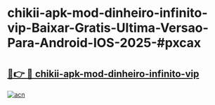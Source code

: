 # chikii-apk-mod-dinheiro-infinito-vip-Baixar-Gratis-Ultima-Versao-Para-Android-IOS-2025-#pxcax

# <h2><a href="https://ainizakaria.my?title=chikii-apk-mod-dinheiro-infinito-vip&ref=22M">🔗👉 🔴 chikii-apk-mod-dinheiro-infinito-vip</a></h2>

[![acn](https://github.com/user-attachments/assets/0f9c940e-d8b0-45ae-aac7-cd30a18b3e1c)](https://ainizakaria.my?title=chikii-apk-mod-dinheiro-infinito-vip&ref=22M)

